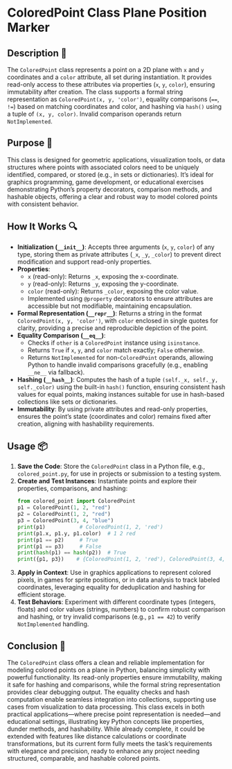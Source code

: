 # ColoredPoint Class Plane Position Marker

## Description 📝

The `ColoredPoint` class represents a point on a 2D plane with `x` and `y` coordinates and a `color` attribute, all set during instantiation.
It provides read-only access to these attributes via properties (`x`, `y`, `color`), ensuring immutability after creation.
The class supports a formal string representation as `ColoredPoint(x, y, 'color')`, equality comparisons (`==`, `!=`) based on matching coordinates and color, and hashing via `hash()` using a tuple of `(x, y, color)`. Invalid comparison operands return `NotImplemented`.

## Purpose 🎯

This class is designed for geometric applications, visualization tools, or data structures where points with associated colors need to be uniquely identified, compared, or stored (e.g., in sets or dictionaries).
It’s ideal for graphics programming, game development, or educational exercises demonstrating Python’s property decorators, comparison methods, and hashable objects, offering a clear and robust way to model colored points with consistent behavior.

## How It Works 🔍

-   **Initialization (`__init__`)**: Accepts three arguments (`x`, `y`, `color`) of any type, storing them as private attributes (`_x`, `_y`, `_color`) to prevent direct modification and support read-only properties.
-   **Properties**:
    -   `x` (read-only): Returns `_x`, exposing the x-coordinate.
    -   `y` (read-only): Returns `_y`, exposing the y-coordinate.
    -   `color` (read-only): Returns `_color`, exposing the color value.
    -   Implemented using `@property` decorators to ensure attributes are accessible but not modifiable, maintaining encapsulation.
-   **Formal Representation (`__repr__`)**: Returns a string in the format `ColoredPoint(x, y, 'color')`, with `color` enclosed in single quotes for clarity, providing a precise and reproducible depiction of the point.
-   **Equality Comparison (`__eq__`)**:
    -   Checks if `other` is a `ColoredPoint` instance using `isinstance`.
    -   Returns `True` if `x`, `y`, and `color` match exactly; `False` otherwise.
    -   Returns `NotImplemented` for non-`ColoredPoint` operands, allowing Python to handle invalid comparisons gracefully (e.g., enabling `__ne__` via fallback).
-   **Hashing (`__hash__`)**: Computes the hash of a tuple `(self._x, self._y, self._color)` using the built-in `hash()` function, ensuring consistent hash values for equal points, making instances suitable for use in hash-based collections like sets or dictionaries.
-   **Immutability**: By using private attributes and read-only properties, ensures the point’s state (coordinates and color) remains fixed after creation, aligning with hashability requirements.

## Usage 📦

1. **Save the Code**: Store the `ColoredPoint` class in a Python file, e.g., `colored_point.py`, for use in projects or submission to a testing system.
2. **Create and Test Instances**: Instantiate points and explore their properties, comparisons, and hashing:
    ```python
    from colored_point import ColoredPoint
    p1 = ColoredPoint(1, 2, "red")
    p2 = ColoredPoint(1, 2, "red")
    p3 = ColoredPoint(3, 4, "blue")
    print(p1)           # ColoredPoint(1, 2, 'red')
    print(p1.x, p1.y, p1.color)  # 1 2 red
    print(p1 == p2)     # True
    print(p1 == p3)     # False
    print(hash(p1) == hash(p2))  # True
    print({p1, p3})    # {ColoredPoint(1, 2, 'red'), ColoredPoint(3, 4, 'blue')}
    ```
3. **Apply in Context**: Use in graphics applications to represent colored pixels, in games for sprite positions, or in data analysis to track labeled coordinates, leveraging equality for deduplication and hashing for efficient storage.
4. **Test Behaviors**: Experiment with different coordinate types (integers, floats) and color values (strings, numbers) to confirm robust comparison and hashing, or try invalid comparisons (e.g., `p1 == 42`) to verify `NotImplemented` handling.

## Conclusion 🚀

The `ColoredPoint` class offers a clean and reliable implementation for modeling colored points on a plane in Python, balancing simplicity with powerful functionality.
Its read-only properties ensure immutability, making it safe for hashing and comparisons, while the formal string representation provides clear debugging output.
The equality checks and hash computation enable seamless integration into collections, supporting use cases from visualization to data processing.
This class excels in both practical applications—where precise point representation is needed—and educational settings, illustrating key Python concepts like properties, dunder methods, and hashability.
While already complete, it could be extended with features like distance calculations or coordinate transformations, but its current form fully meets the task’s requirements with elegance and precision, ready to enhance any project needing structured, comparable, and hashable colored points.
